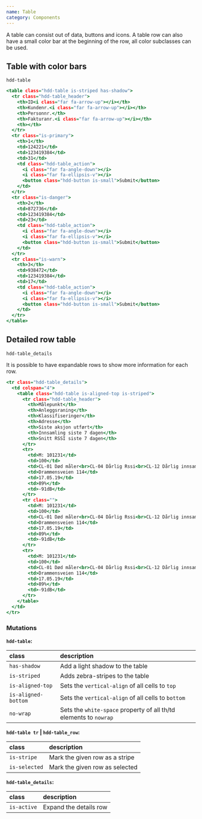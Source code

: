 ```yaml
---
name: Table
category: Components
---
```


A table can consist out of data, buttons and icons. A table row can also have a small color bar at the beginning of the row, all color subclasses can be used.

## Table with color bars
`hdd-table`

```stripedtable.html
<table class="hdd-table is-striped has-shadow">
  <tr class="hdd-table_header">
    <th>ID<i class="far fa-arrow-up"></i></th>
    <th>Kundenr.<i class="far fa-arrow-up"></i></th>
    <th>Personnr.</th>
    <th>Fakturanr.<i class="far fa-arrow-up"></i></th>
    <th></th>
  </tr>
  <tr class="is-primary">
    <th>1</th>
    <td>124221</td>
    <td>123419384</td>
    <td>31</td>
    <td class="hdd-table_action">
      <i class="far fa-angle-down"></i>
      <i class="far fa-ellipsis-v"></i>
      <button class="hdd-button is-small">Submit</button>
    </td>
  </tr>
  <tr class="is-danger">
    <th>2</th>
    <td>872736</td>
    <td>123419384</td>
    <td>23</td>
    <td class="hdd-table_action">
      <i class="far fa-angle-down"></i>
      <i class="far fa-ellipsis-v"></i>
      <button class="hdd-button is-small">Submit</button>
    </td>
  </tr>
  <tr class="is-warn">
    <th>3</th>
    <td>938472</td>
    <td>123419384</td>
    <td>17</td>
    <td class="hdd-table_action">
      <i class="far fa-angle-down"></i>
      <i class="far fa-ellipsis-v"></i>
      <button class="hdd-button is-small">Submit</button>
    </td>
  </tr>
</table>
```

## Detailed row table
`hdd-table_details`

It is possible to have expandable rows to show more information for each row.

<!-- Er denne delen nødvendig? Man kan sette is-striped på hdd-table elementet istedet for hdd-table_details elementet! 
> ⚠️ The `is-striped` mutation on the `hdd-table` does not include the detail rows. When wanting to create a striped table is it advised to use the `is-stripe` row mutation on each row instead. -->

```expandabletable.html
<tr class="hdd-table_details">
  <td colspan="4">
    <table class="hdd-table is-aligned-top is-striped">
      <tr class="hdd-table_header">
        <th>Målepunkt</th>
        <th>Anleggsraning</th>
        <th>Klassifiseringer</th>
        <th>Adresse</th>
        <th>Siste aksjon utført</th>
        <th>Innsamling siste 7 dagen</th>
        <th>Snitt RSSI siste 7 dagen</th>
      </tr>
      <tr>
        <td>M: 101231</td>
        <td>100</td>
        <td>CL-01 Død måler<br>CL-04 Dårlig Rssi<br>CL-12 Dårlig innsamling</td>
        <td>Drammensveien 114</td>
        <td>17.05.19</td>
        <td>89%</td>
        <td>-91dB</td>
      </tr>
      <tr class="">
        <td>M: 101231</td>
        <td>100</td>
        <td>CL-01 Død måler<br>CL-04 Dårlig Rssi<br>CL-12 Dårlig innsamling</td>
        <td>Drammensveien 114</td>
        <td>17.05.19</td>
        <td>89%</td>
        <td>-91dB</td>
      </tr>
      <tr>
        <td>M: 101231</td>
        <td>100</td>
        <td>CL-01 Død måler<br>CL-04 Dårlig Rssi<br>CL-12 Dårlig innsamling</td>
        <td>Drammensveien 114</td>
        <td>17.05.19</td>
        <td>89%</td>
        <td>-91dB</td>
      </tr>
    </table>
  </td>
</tr>
```

### Mutations
**`hdd-table`:**

| class | description|
| :--- | :--- |
| `has-shadow` | Add a light shadow to the table |
| `is-striped` | Adds zebra-stripes to the table |
| `is-aligned-top` | Sets the `vertical-align` of all cells to `top` |
| `is-aligned-bottom` | Sets the `vertical-align` of all cells to `bottom` |
| `no-wrap` | Sets the `white-space` property of all th/td elements to `nowrap` |

**`hdd-table tr` | `hdd-table_row`:**

| class | description|
| :--- | :--- |
| `is-stripe` | Mark the given row as a stripe |
| `is-selected` | Mark the given row as selected |

**`hdd-table_details`:**

| class | description|
| :--- | :--- |
| `is-active` | Expand the details row |
